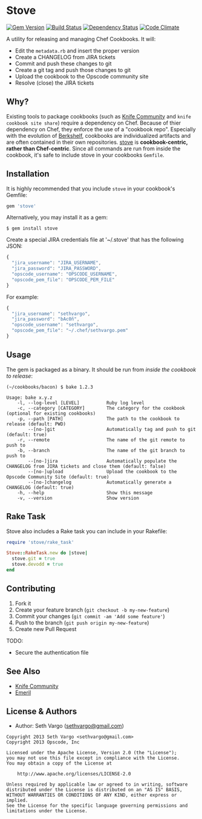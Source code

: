 Stove
=====
[![Gem Version](https://badge.fury.io/rb/stove.png)](http://badge.fury.io/rb/stove)
[![Build Status](https://travis-ci.org/sethvargo/stove.png?branch=master)](https://travis-ci.org/sethvargo/stove)
[![Dependency Status](https://gemnasium.com/sethvargo/stove.png)](https://gemnasium.com/sethvargo/stove)
[![Code Climate](https://codeclimate.com/github/sethvargo/stove.png)](https://codeclimate.com/github/sethvargo/stove)

A utility for releasing and managing Chef Cookbooks. It will:

- Edit the `metadata.rb` and insert the proper version
- Create a CHANGELOG from JIRA tickets
- Commit and push these changes to git
- Create a git tag and push those changes to git
- Upload the cookbook to the Opscode community site
- Resolve (close) the JIRA tickets


Why?
----
Existing tools to package cookbooks (such as [Knife Community](https://github.com/miketheman/knife-community) and `knife cookbook site share`) require a dependency on Chef. Because of thier dependency on Chef, they enforce the use of a "cookbook repo". Especially with the evolution of [Berkshelf](https://github.com/RiotGames/berkshelf), cookbooks are individualized artifacts and are often contained in their own repositories. [stove](https://github.com/sethvargo/stove) is **cookbook-centric, rather than Chef-centric**. Since all commands are run from inside the cookbook, it's safe to include stove in your cookbooks `Gemfile`.


Installation
------------
It is highly recommended that you include `stove` in your cookbook's Gemfile:

```ruby
gem 'stove'
```

Alternatively, you may install it as a gem:

    $ gem install stove

Create a special JIRA credentials file at '~/.stove' that has the following JSON:

```javascript
{
  "jira_username": "JIRA_USERNAME",
  "jira_password": "JIRA_PASSWORD",
  "opscode_username": "OPSCODE_USERNAME",
  "opscode_pem_file": "OPSCODE_PEM_FILE"
}
```

For example:

```javascript
{
  "jira_username": "sethvargo",
  "jira_password": "bAc0ñ",
  "opscode_username": "sethvargo",
  "opscode_pem_file": "~/.chef/sethvargo.pem"
}
```


Usage
-----
The gem is packaged as a binary. It should be run from _inside the cookbook to release_:

    (~/cookbooks/bacon) $ bake 1.2.3

```text
Usage: bake x.y.z
    -l, --log-level [LEVEL]          Ruby log level
    -c, --category [CATEGORY]        The category for the cookbook (optional for existing cookbooks)
    -p, --path [PATH]                The path to the cookbook to release (default: PWD)
        --[no-]git                   Automatically tag and push to git (default: true)
    -r, --remote                     The name of the git remote to push to
    -b, --branch                     The name of the git branch to push to
        --[no-]jira                  Automatically populate the CHANGELOG from JIRA tickets and close them (default: false)
        --[no-]upload                Upload the cookbook to the Opscode Community Site (default: true)
        --[no-]changelog             Automatically generate a CHANGELOG (default: true)
    -h, --help                       Show this message
    -v, --version                    Show version
```


Rake Task
---------
Stove also includes a Rake task you can include in your Rakefile:

```ruby
require 'stove/rake_task'

Stove::RakeTask.new do |stove|
  stove.git = true
  stove.devodd = true
end
```


Contributing
------------
1. Fork it
2. Create your feature branch (`git checkout -b my-new-feature`)
3. Commit your changes (`git commit -am 'Add some feature'`)
4. Push to the branch (`git push origin my-new-feature`)
5. Create new Pull Request

TODO:
- Secure the authentication file


See Also
--------
- [Knife Community](https://github.com/miketheman/knife-community)
- [Emeril](https://github.com/fnichol/emeril)


License & Authors
-----------------
- Author: Seth Vargo (sethvargo@gmail.com)

```text
Copyright 2013 Seth Vargo <sethvargo@gmail.com>
Copyright 2013 Opscode, Inc

Licensed under the Apache License, Version 2.0 (the "License");
you may not use this file except in compliance with the License.
You may obtain a copy of the License at

    http://www.apache.org/licenses/LICENSE-2.0

Unless required by applicable law or agreed to in writing, software
distributed under the License is distributed on an "AS IS" BASIS,
WITHOUT WARRANTIES OR CONDITIONS OF ANY KIND, either express or implied.
See the License for the specific language governing permissions and
limitations under the License.
```
